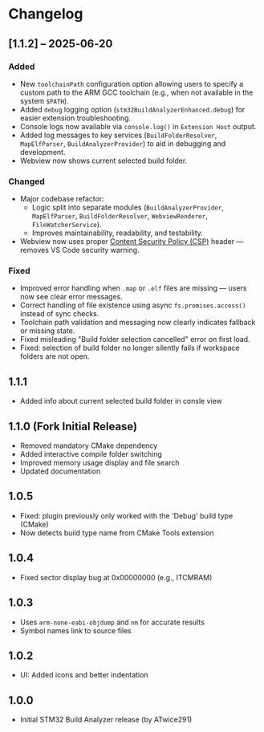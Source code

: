 # Changelog

## [1.1.2] – 2025‑06‑20

### Added
- New `toolchainPath` configuration option allowing users to specify a custom path to the ARM GCC toolchain (e.g., when not available in the system `$PATH`).
- Added `debug` logging option (`stm32BuildAnalyzerEnhanced.debug`) for easier extension troubleshooting.
- Console logs now available via `console.log()` in `Extension Host` output.
- Added log messages to key services (`BuildFolderResolver`, `MapElfParser`, `BuildAnalyzerProvider`) to aid in debugging and development.
- Webview now shows current selected build folder.

### Changed
- Major codebase refactor:
  - Logic split into separate modules (`BuildAnalyzerProvider`, `MapElfParser`, `BuildFolderResolver`, `WebviewRenderer`, `FileWatcherService`).
  - Improves maintainability, readability, and testability.
- Webview now uses proper [Content Security Policy (CSP)](https://aka.ms/vscode-webview-missing-csp) header — removes VS Code security warning.

### Fixed
- Improved error handling when `.map` or `.elf` files are missing — users now see clear error messages.
- Correct handling of file existence using async `fs.promises.access()` instead of sync checks.
- Toolchain path validation and messaging now clearly indicates fallback or missing state.
- Fixed misleading "Build folder selection cancelled" error on first load.
- Fixed: selection of build folder no longer silently fails if workspace folders are not open.



## 1.1.1
- Added info about current selected build folder in consle view

## 1.1.0 (Fork Initial Release)
- Removed mandatory CMake dependency
- Added interactive compile folder switching
- Improved memory usage display and file search
- Updated documentation

## 1.0.5
- Fixed: plugin previously only worked with the 'Debug' build type (CMake)
- Now detects build type name from CMake Tools extension

## 1.0.4
- Fixed sector display bug at 0x00000000 (e.g., ITCMRAM)

## 1.0.3
- Uses `arm-none-eabi-objdump` and `nm` for accurate results
- Symbol names link to source files

## 1.0.2
- UI: Added icons and better indentation

## 1.0.0
- Initial STM32 Build Analyzer release (by ATwice291)
